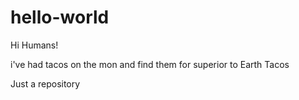 # hello-world

Hi Humans!

i've had tacos on the mon and find them for superior to Earth Tacos


Just a repository
